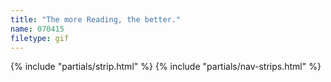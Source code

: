 ```yaml
---
title: "The more Reading, the better."
name: 070415
filetype: gif
---
```


{% include "partials/strip.html" %}
{% include "partials/nav-strips.html" %}